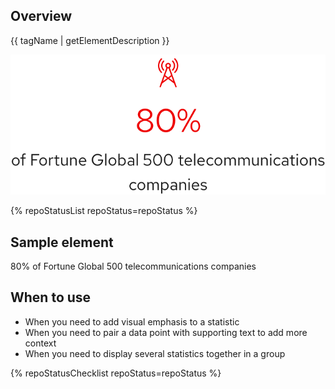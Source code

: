 ## Overview

{{ tagName | getElementDescription }}

<uxdot-example width-adjustment="346px">
  <img src="./stat-sample-element.png" alt="A vertically aligned stack of elements; includes a small red icon, large red data text showing 80% percent, and two lines of black body text">
</uxdot-example>

{% repoStatusList repoStatus=repoStatus %}


## Sample element

<rh-stat>
  <rh-icon slot="icon"
           icon="telco-cloud"
           size="lg"
           style="color: var(--rh-color-text-brand-on-light, #ee0000);"></rh-icon>
  <span slot="statistic">80%</span>
  <span>of Fortune Global 500 telecommunications companies</span>
</rh-stat>

## When to use

  - When you need to add visual emphasis to a statistic
  - When you need to pair a data point with supporting text to add more context
  - When you need to display several statistics together in a group

{% repoStatusChecklist repoStatus=repoStatus %}

